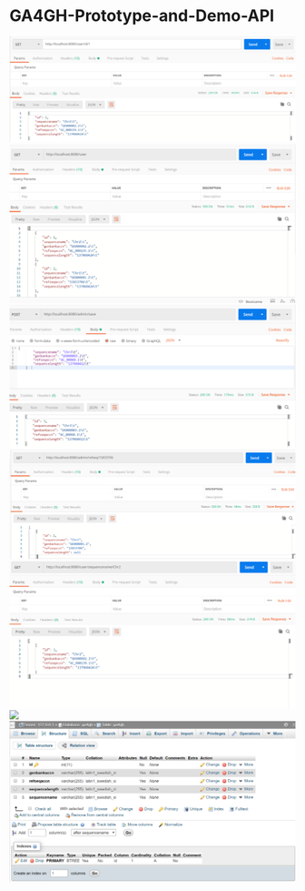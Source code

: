 # GA4GH-Prototype-and-Demo-API

<img src="./GA4GH/reports/1.png" >
<img src="./GA4GH/reports/2.png" >
<img src="./GA4GH/reports/3.png" >
<img src="./GA4GH/reports/4.png" >
<img src="./GA4GH/reports/5.png" >
<img src="./GA4GH/reports/6.png" >
<img src="./GA4GH/reports/7.png" >
